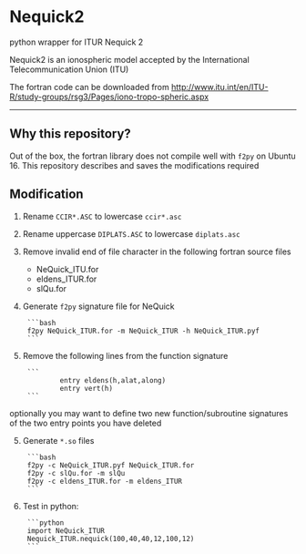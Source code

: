 # Nequick2
python wrapper for ITUR Nequick 2

Nequick2 is an ionospheric model accepted by the International Telecommunication Union (ITU)

The fortran code can be downloaded from <http://www.itu.int/en/ITU-R/study-groups/rsg3/Pages/iono-tropo-spheric.aspx>

---
## Why this repository?
Out of the box, the fortran library does not compile well with `f2py` on Ubuntu 16. This repository describes and saves the modifications required

## Modification
1. Rename `CCIR*.ASC` to lowercase `ccir*.asc`
1. Rename uppercase `DIPLATS.ASC` to lowercase `diplats.asc`
2. Remove invalid end of file character in the following fortran source files
    * NeQuick_ITU.for
    * eldens_ITUR.for
    * slQu.for

3. Generate `f2py` signature file for NeQuick

        ```bash
        f2py NeQuick_ITUR.for -m NeQuick_ITUR -h NeQuick_ITUR.pyf
        ```
    
4. Remove the following lines from the function signature

        ```
                entry eldens(h,alat,along)
                entry vert(h)
        ```
optionally you may want to define two new function/subroutine signatures of the two entry points you have deleted

5. Generate `*.so` files

        ```bash
        f2py -c NeQuick_ITUR.pyf NeQuick_ITUR.for
        f2py -c slQu.for -m slQu
        f2py -c eldens_ITUR.for -m eldens_ITUR
        ```
        
6. Test in python:

        ```python
        import NeQuick_ITUR
        Nequick_ITUR.nequick(100,40,40,12,100,12)
        ```